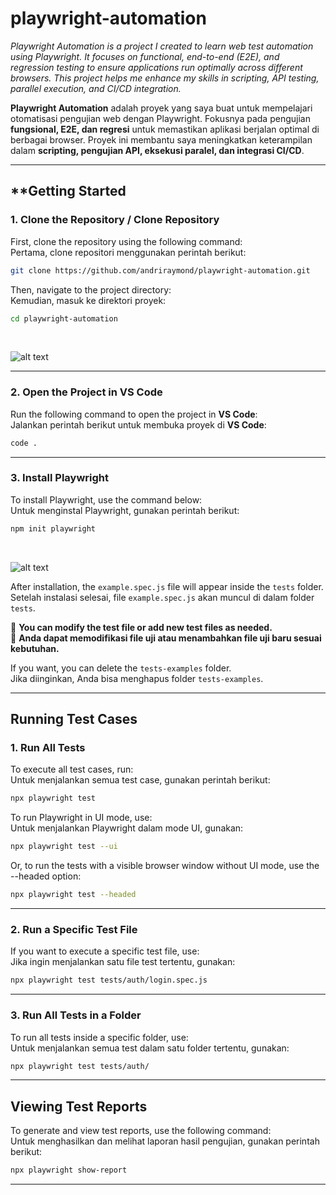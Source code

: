 # **playwright-automation**

*Playwright Automation is a project I created to learn web test automation using Playwright. It focuses on functional, end-to-end (E2E), and regression testing to ensure applications run optimally across different browsers. This project helps me enhance my skills in scripting, API testing, parallel execution, and CI/CD integration.*

**Playwright Automation** adalah proyek yang saya buat untuk mempelajari otomatisasi pengujian web dengan Playwright. Fokusnya pada pengujian **fungsional, E2E, dan regresi** untuk memastikan aplikasi berjalan optimal di berbagai browser. Proyek ini membantu saya meningkatkan keterampilan dalam **scripting, pengujian API, eksekusi paralel, dan integrasi CI/CD**.

---

## **Getting Started

### **1. Clone the Repository / Clone Repository**

First, clone the repository using the following command:\
Pertama, clone repositori menggunakan perintah berikut:

```bash
git clone https://github.com/andriraymond/playwright-automation.git
```

Then, navigate to the project directory:\
Kemudian, masuk ke direktori proyek:

```bash
cd playwright-automation
```
<br>

![alt text](https://res.cloudinary.com/gocapje/image/upload/v1741961988/github/playwright-automation/screenshot-01_w0upyh.png)

---

### **2. Open the Project in VS Code**

Run the following command to open the project in **VS Code**:\
Jalankan perintah berikut untuk membuka proyek di **VS Code**:

```bash
code .
```

---

### **3. Install Playwright**

To install Playwright, use the command below:\
Untuk menginstal Playwright, gunakan perintah berikut:

```bash
npm init playwright
```
<br>

![alt text](https://res.cloudinary.com/gocapje/image/upload/v1742048181/github/playwright-automation/screenshot-02_tcgolf.png)

After installation, the `example.spec.js` file will appear inside the `tests` folder.\
Setelah instalasi selesai, file `example.spec.js` akan muncul di dalam folder `tests`.

📌 **You can modify the test file or add new test files as needed.**\
📌 **Anda dapat memodifikasi file uji atau menambahkan file uji baru sesuai kebutuhan.**

If you want, you can delete the `tests-examples` folder.\
Jika diinginkan, Anda bisa menghapus folder `tests-examples`.

---

## **Running Test Cases**

### **1. Run All Tests**

To execute all test cases, run:\
Untuk menjalankan semua test case, gunakan perintah berikut:

```bash
npx playwright test
```

To run Playwright in UI mode, use:\
Untuk menjalankan Playwright dalam mode UI, gunakan:

```bash
npx playwright test --ui
```
Or, to run the tests with a visible browser window without UI mode, use the --headed option:

```bash
npx playwright test --headed
```

---

### **2. Run a Specific Test File**

If you want to execute a specific test file, use:\
Jika ingin menjalankan satu file test tertentu, gunakan:

```bash
npx playwright test tests/auth/login.spec.js
```

---

### **3. Run All Tests in a Folder**

To run all tests inside a specific folder, use:\
Untuk menjalankan semua test dalam satu folder tertentu, gunakan:

```bash
npx playwright test tests/auth/
```

---

## **Viewing Test Reports**

To generate and view test reports, use the following command:\
Untuk menghasilkan dan melihat laporan hasil pengujian, gunakan perintah berikut:

```bash
npx playwright show-report
```

---


<!-- npm install --save-dev dotenv -->